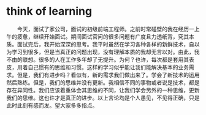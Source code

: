 # think of learning

  今天，面试了家公司，面试的初级前端工程师。之前时常碰壁的我在经历一上午的疲惫，继续开始面试。期间面试官问的很多问题有广度且力透纸背，究其本质。面试完后，我开始深深的思考。我平时虽然在学习各种各样的新鲜技术，自以为学习到很多，但是当真正的问题出现，没有理解本质的我却无言以对。由此，我不由的联想。很多的人在工作多年却了无提升。为何？也许，每次都是套用其表皮，用着自己惯有的思维和习惯。这样的学习似乎能让我们能解决基本的业务需求。但是，我们有进步吗？看似有，新的需求我们做出来了。学会了新技术的运用然后熟练。但是，我们的思维并没有更新。我相信不同的事物或者说是技术，都是存在异同性。我们应该着重体会其思维的不同，让我们学会另外的一种思维，更新我们的思维。这也许才是真正的进步。以上言论均是个人愚见，不见得正确，只是此时此刻有感而发。望大家多多指点。
